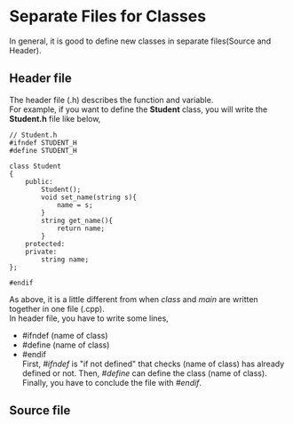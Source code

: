 # Separate Files for Classes
In general, it is good to define new classes in separate files(Source and Header).  
## Header file
The header file (.h) describes the function and variable.  
For example, if you want to define the **Student** class, you will write the **Student.h** file like below, 
```
// Student.h
#ifndef STUDENT_H
#define STUDENT_H

class Student
{
    public:
        Student();
        void set_name(string s){
            name = s;
        }
        string get_name(){
            return name;    
        }
    protected:
    private:
        string name;
};

#endif
```
As above, it is a little different from when *class* and *main* are written together in one file (.cpp).  
In header file, you have to write some lines,  
* #ifndef (name of class)
* #define (name of class)
* #endif  
First, *#ifndef* is "if not defined" that checks (name of class) has already defined or not.
Then, *#define* can define the class (name of class).
Finally, you have to conclude the file with *#endif*.

## Source file
